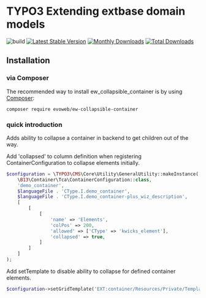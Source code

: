 # TYPO3 Extending extbase domain models

![build](https://github.com/evoWeb/ew-collapsible-container/workflows/build/badge.svg?branch=develop)
[![Latest Stable Version](https://poser.pugx.org/evoweb/ew-collapsible-container/v/stable)](https://packagist.org/packages/evoweb/ew-collapsible-container)
[![Monthly Downloads](https://poser.pugx.org/evoweb/ew-collapsible-container/d/monthly)](https://packagist.org/packages/evoweb/ew-collapsible-container)
[![Total Downloads](https://poser.pugx.org/evoweb/ew-collapsible-container/downloads)](https://packagist.org/packages/evoweb/ew-collapsible-container)

## Installation

### via Composer

The recommended way to install ew_collapsible_container is by using [Composer](https://getcomposer.org):

    composer require evoweb/ew-collapsible-container

### quick introduction

Adds ability to collapse a container in backend to get children out of the way.

Add 'collapsed' to column definition when registering ContainerConfiguration to collapse elements initially.
```php
$configuration = \TYPO3\CMS\Core\Utility\GeneralUtility::makeInstance(
    \B13\Container\Tca\ContainerConfiguration::class,
    'demo_container',
    $languageFile . 'CType.I.demo_container',
    $languageFile . 'CType.I.demo_container-plus_wiz_description',
    [
        [
            [
                'name' => 'Elements',
                'colPos' => 200,
                'allowed' => ['CType' => 'kwicks_element'],
                'collapsed' => true,
            ]
        ]
    ]
);
```

Add setTemplate to disable ability to collapse for defined container elements.
```php
$configuration->setGridTemplate('EXT:container/Resources/Private/Templates/Grid.html');
```
